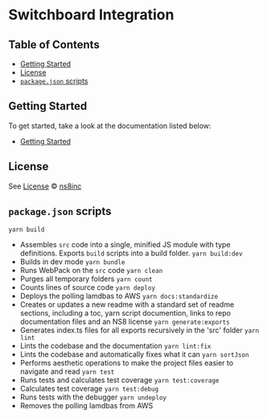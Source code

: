 # Switchboard Integration

## Table of Contents

- [Getting Started](#getting-started)
- [License](#license)
- [`package.json` scripts](#packagejson-scripts)

## Getting Started

To get started, take a look at the documentation listed below:

- [Getting Started](docs\getting-started.md)

## License

See [License](./LICENSE)
© [ns8inc](https://ns8.com)

## `package.json` scripts

`yarn build`

- Assembles `src` code into a single, minified JS module with type definitions. Exports `build` scripts into a build folder.
  `yarn build:dev`
- Builds in dev mode
  `yarn bundle`
- Runs WebPack on the `src` code
  `yarn clean`
- Purges all temporary folders
  `yarn count`
- Counts lines of source code
  `yarn deploy`
- Deploys the polling lamdbas to AWS
  `yarn docs:standardize`
- Creates or updates a new readme with a standard set of readme sections, including a toc, yarn script documention, links to repo documentation files and an NS8 license
  `yarn generate:exports`
- Generates index.ts files for all exports recursively in the 'src' folder
  `yarn lint`
- Lints the codebase and the documentation
  `yarn lint:fix`
- Lints the codebase and automatically fixes what it can
  `yarn sortJson`
- Performs aesthetic operations to make the project files easier to navigate and read
  `yarn test`
- Runs tests and calculates test coverage
  `yarn test:coverage`
- Calculates test coverage
  `yarn test:debug`
- Runs tests with the debugger
  `yarn undeploy`
- Removes the polling lamdbas from AWS
